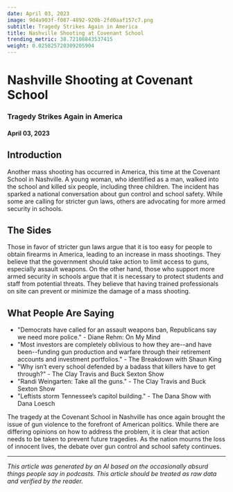 ```yaml
---
date: April 03, 2023
image: 9d4a903f-f087-4892-920b-2fd0aaf157c7.png
subtitle: Tragedy Strikes Again in America
title: Nashville Shooting at Covenant School
trending_metric: 38.72108843537415
weight: 0.025825720309205904
---
```

# Nashville Shooting at Covenant School
### Tragedy Strikes Again in America
#### April 03, 2023

## Introduction
Another mass shooting has occurred in America, this time at the Covenant School in Nashville. A young woman, who identified as a man, walked into the school and killed six people, including three children. The incident has sparked a national conversation about gun control and school safety. While some are calling for stricter gun laws, others are advocating for more armed security in schools. 

## The Sides
Those in favor of stricter gun laws argue that it is too easy for people to obtain firearms in America, leading to an increase in mass shootings. They believe that the government should take action to limit access to guns, especially assault weapons. On the other hand, those who support more armed security in schools argue that it is necessary to protect students and staff from potential threats. They believe that having trained professionals on site can prevent or minimize the damage of a mass shooting.

## What People Are Saying
- "Democrats have called for an assault weapons ban, Republicans say we need more police." - Diane Rehm: On My Mind
- "Most investors are completely oblivious to how they are--and have been--funding gun production and warfare through their retirement accounts and investment portfolios." - The Breakdown with Shaun King
- "Why isn’t every school defended by a badass that killers have to get through?" - The Clay Travis and Buck Sexton Show
- "Randi Weingarten: Take all the guns." - The Clay Travis and Buck Sexton Show
- "Leftists storm Tennessee’s capitol building." - The Dana Show with Dana Loesch

The tragedy at the Covenant School in Nashville has once again brought the issue of gun violence to the forefront of American politics. While there are differing opinions on how to address the problem, it is clear that action needs to be taken to prevent future tragedies. As the nation mourns the loss of innocent lives, the debate over gun control and school safety continues.

 --- 

*This article was generated by an AI based on the occasionally absurd things people say in podcasts. This article should be treated as raw data and verified by the reader.*